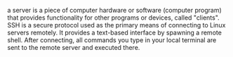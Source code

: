 a server is a piece of computer hardware or software (computer program) that provides functionality for other programs or devices, called "clients".
SSH is a secure protocol used as the primary means of connecting to Linux servers remotely. It provides a text-based interface by spawning a remote shell. After connecting, all commands you type in your local terminal are sent to the remote server and executed there.
